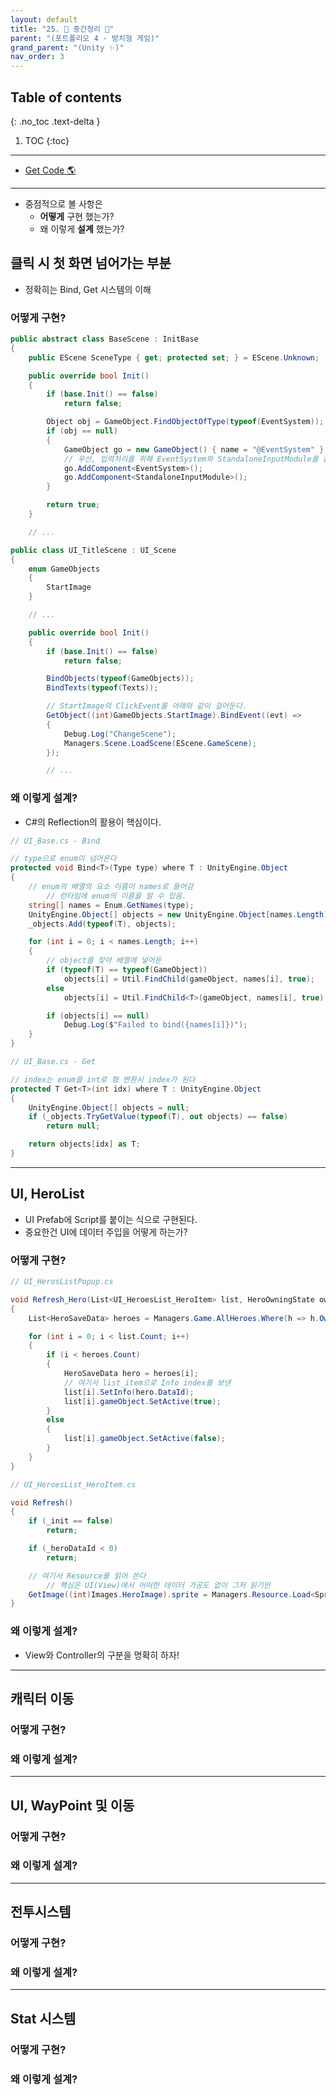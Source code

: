 ```yaml
---
layout: default
title: "25. 🐧 중간정리 🐧"
parent: "(포트폴리오 4 - 방치형 게임)"
grand_parent: "(Unity ✨)"
nav_order: 3
---
```


## Table of contents
{: .no_toc .text-delta }

1. TOC
{:toc}

---

* [Get Code 🌎](https://github.com/Arthur880708/Unity.IncrementalGame.Example/tree/10)

---

* 중점적으로 볼 사항은
    * **어떻게** 구현 했는가?
    * 왜 이렇게 **설계** 했는가?

## 클릭 시 첫 화면 넘어가는 부분

* 정확히는 Bind, Get 시스템의 이해

### 어떻게 구현?

```csharp
public abstract class BaseScene : InitBase
{
	public EScene SceneType { get; protected set; } = EScene.Unknown;

	public override bool Init()
	{
		if (base.Init() == false)
			return false;

		Object obj = GameObject.FindObjectOfType(typeof(EventSystem));
		if (obj == null)
		{
			GameObject go = new GameObject() { name = "@EventSystem" };
            // 우선, 입력처리를 위해 EventSystem와 StandaloneInputModule를 붙인다.
			go.AddComponent<EventSystem>();
			go.AddComponent<StandaloneInputModule>();
		}

		return true;
	}

    // ...
```

```csharp
public class UI_TitleScene : UI_Scene
{
    enum GameObjects
    {
        StartImage
    }

    // ...

    public override bool Init()
    {
        if (base.Init() == false)
            return false;

        BindObjects(typeof(GameObjects));
        BindTexts(typeof(Texts));

        // StartImage의 ClickEvent를 아래와 같이 걸어둔다.
		GetObject((int)GameObjects.StartImage).BindEvent((evt) =>
		{
			Debug.Log("ChangeScene");
			Managers.Scene.LoadScene(EScene.GameScene);
		});

		// ...
```

### 왜 이렇게 설계?

* C#의 Reflection의 활용이 핵심이다.

```csharp
// UI_Base.cs - Bind

// type으로 enum이 넘어온다
protected void Bind<T>(Type type) where T : UnityEngine.Object
{
    // enum의 배열의 요소 이름이 names로 들어감
        // 런타임에 enum의 이름을 알 수 있음.
    string[] names = Enum.GetNames(type);
    UnityEngine.Object[] objects = new UnityEngine.Object[names.Length];
    _objects.Add(typeof(T), objects);

    for (int i = 0; i < names.Length; i++)
    {
        // object를 찾아 배열에 넣어둔
        if (typeof(T) == typeof(GameObject))
            objects[i] = Util.FindChild(gameObject, names[i], true);
        else
            objects[i] = Util.FindChild<T>(gameObject, names[i], true);

        if (objects[i] == null)
            Debug.Log($"Failed to bind({names[i]})");
    }
}
```

```csharp
// UI_Base.cs - Get

// index는 enum을 int로 형 변환시 index가 된다
protected T Get<T>(int idx) where T : UnityEngine.Object
{
    UnityEngine.Object[] objects = null;
    if (_objects.TryGetValue(typeof(T), out objects) == false)
        return null;

    return objects[idx] as T;
}
```

---

## UI, HeroList

* UI Prefab에 Script를 붙이는 식으로 구현된다.
* 중요한건 UI에 데이터 주입을 어떻게 하는가?

### 어떻게 구현?

```csharp
// UI_HerosListPopup.cs

void Refresh_Hero(List<UI_HeroesList_HeroItem> list, HeroOwningState owningState)
{
    List<HeroSaveData> heroes = Managers.Game.AllHeroes.Where(h => h.OwningState == owningState).ToList();

    for (int i = 0; i < list.Count; i++)
    {
        if (i < heroes.Count)
        {
            HeroSaveData hero = heroes[i];
            // 여기서 list_item으로 Info index를 보낸
            list[i].SetInfo(hero.DataId);
            list[i].gameObject.SetActive(true);
        }
        else
        {
            list[i].gameObject.SetActive(false);
        }
    }
}
```

```csharp
// UI_HeroesList_HeroItem.cs

void Refresh()
{
    if (_init == false)
        return;

    if (_heroDataId < 0)
        return;

    // 여기서 Resource를 읽어 쓴다
        // 핵심은 UI(View)에서 어떠한 데이터 가공도 없이 그저 읽기만
    GetImage((int)Images.HeroImage).sprite = Managers.Resource.Load<Sprite>(Managers.Data.HeroDic[_heroDataId].IconImage);
}
```

### 왜 이렇게 설계?

* View와 Controller의 구분을 명확히 하자!

---

## 캐릭터 이동

### 어떻게 구현?

### 왜 이렇게 설계?

---

## UI, WayPoint 및 이동

### 어떻게 구현?

### 왜 이렇게 설계?

---

## 전투시스템

### 어떻게 구현?

### 왜 이렇게 설계?

---

## Stat 시스템

### 어떻게 구현?

### 왜 이렇게 설계?